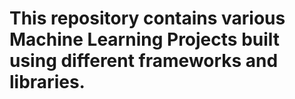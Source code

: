 # This repository contains various Machine Learning Projects built using different frameworks and libraries.
